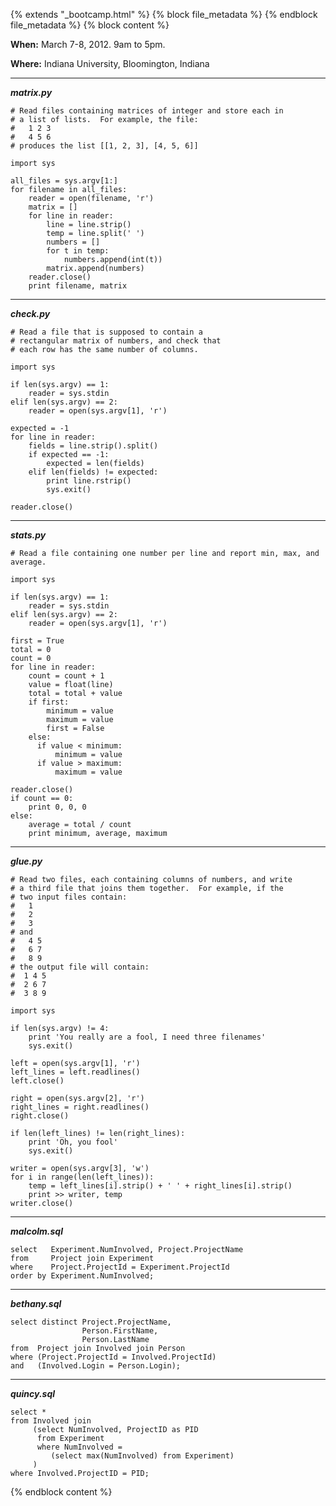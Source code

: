 {% extends "_bootcamp.html" %} {% block file_metadata %}  {% endblock
file_metadata %} {% block content %}

**When:** March 7-8, 2012. 9am to 5pm.

**Where:** Indiana University, Bloomington, Indiana

* * *

**_matrix.py_**
    
    # Read files containing matrices of integer and store each in
    # a list of lists.  For example, the file:
    #   1 2 3
    #   4 5 6
    # produces the list [[1, 2, 3], [4, 5, 6]]
    
    import sys
    
    all_files = sys.argv[1:]
    for filename in all_files:
        reader = open(filename, 'r')
        matrix = []
        for line in reader:
            line = line.strip()
            temp = line.split(' ')
            numbers = []
            for t in temp:
                numbers.append(int(t))
            matrix.append(numbers)
        reader.close()
        print filename, matrix

* * *

**_check.py_**
    
    # Read a file that is supposed to contain a
    # rectangular matrix of numbers, and check that
    # each row has the same number of columns.
    
    import sys
    
    if len(sys.argv) == 1:
        reader = sys.stdin
    elif len(sys.argv) == 2:
        reader = open(sys.argv[1], 'r')
    
    expected = -1
    for line in reader:
        fields = line.strip().split()
        if expected == -1:
            expected = len(fields)
        elif len(fields) != expected:
            print line.rstrip()
            sys.exit()
    
    reader.close()

* * *

**_stats.py_**
    
    # Read a file containing one number per line and report min, max, and average.
    
    import sys
    
    if len(sys.argv) == 1:
        reader = sys.stdin
    elif len(sys.argv) == 2:
        reader = open(sys.argv[1], 'r')
    
    first = True
    total = 0
    count = 0
    for line in reader:
        count = count + 1
        value = float(line)
        total = total + value
        if first:
            minimum = value
            maximum = value
            first = False
        else:
          if value < minimum:
              minimum = value
          if value > maximum:
              maximum = value
    
    reader.close()
    if count == 0:
        print 0, 0, 0
    else:
        average = total / count
        print minimum, average, maximum

* * *

**_glue.py_**
    
    # Read two files, each containing columns of numbers, and write
    # a third file that joins them together.  For example, if the
    # two input files contain:
    #   1
    #   2
    #   3
    # and
    #   4 5
    #   6 7
    #   8 9
    # the output file will contain:
    #  1 4 5
    #  2 6 7
    #  3 8 9
    
    import sys
    
    if len(sys.argv) != 4:
        print 'You really are a fool, I need three filenames'
        sys.exit()
    
    left = open(sys.argv[1], 'r')
    left_lines = left.readlines()
    left.close()
    
    right = open(sys.argv[2], 'r')
    right_lines = right.readlines()
    right.close()
    
    if len(left_lines) != len(right_lines):
        print 'Oh, you fool'
        sys.exit()
    
    writer = open(sys.argv[3], 'w')
    for i in range(len(left_lines)):
        temp = left_lines[i].strip() + ' ' + right_lines[i].strip()
        print >> writer, temp
    writer.close()

* * *

**_malcolm.sql_**
    
    select   Experiment.NumInvolved, Project.ProjectName
    from     Project join Experiment
    where    Project.ProjectId = Experiment.ProjectId
    order by Experiment.NumInvolved;

* * *

**_bethany.sql_**
    
    select distinct Project.ProjectName,
                    Person.FirstName,
                    Person.LastName
    from  Project join Involved join Person
    where (Project.ProjectId = Involved.ProjectId)
    and   (Involved.Login = Person.Login);

* * *

**_quincy.sql_**
    
    select *
    from Involved join
         (select NumInvolved, ProjectID as PID
          from Experiment
          where NumInvolved =
             (select max(NumInvolved) from Experiment)
         )
    where Involved.ProjectID = PID;

{% endblock content %}

